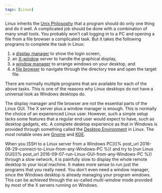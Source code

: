 ```yaml
---
tags: [Linux]
---
```


Linux inherits the [Unix Philosophy][] that a program should do only one thing and do it well. A complicated job should be done with a combination of many small tools. You probably won't call logging in to a PC and opening a file from a file browser a complicated task. But it takes the following programs to complete the task in Linux:

1. a [display manager](https://wiki.archlinux.org/index.php/Display_manager) to show the login screen,
2. an [X-window](https://en.wikipedia.org/wiki/X_Window_System) server to handle the graphical display,
3. a [window manager](https://en.wikipedia.org/wiki/Window_manager) to arrange windows on your desktop, and
4. a [file browser](https://wike.archlinux.org/index.php/Category:File_managers) to navigate through the directory tree and open the target file.

There are normally multiple programs that are available for each of the above tasks. This is one of the reasons why Linux desktops do not have a universal look as Windows desktops do.

The display manager and file browser are not the essential parts of the Linux GUI. The X server plus a window manager is enough. This is normally the choice of an experienced Linux user. However, such a simple setup lacks some features that a regular end user would expect to have, such as desktop gadgets, etc. A complete desktop experience as that in Windows is provided through something called the [Desktop Environment][] in Linux. The most notable ones are [Gnome][] and [KDE][].

When you [SSH to a Linux server from a Windows PC]({% post_url 2016-08-29-connect-to-Linux-from-any-Windows-PC %}) and try to [run Linux GUI]({% post_url 2016-09-07-run-Linux-GUI-from-any-Windows-PC %}) through a slow network, it is painfully slow to display the whole remote desktop to your local machine. It makes more sense to run just the programs that you really need. You don't even need a window manager, since the Windows desktop is already managing your program windows. This can be achieved through the so-called *multi-window* mode provided by most of the X servers running on Windows.

[Unix Philosophy]:https://en.wikipedia.org/wiki/Unix_philosophy
[Desktop Environment]:https://wiki.archlinux.org/index.php/desktop_environment
[Gnome]:https://www.gnome.org
[KDE]:https://www.kde.org
